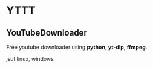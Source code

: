 # YTTT

## YouTubeDownloader

Free youtube downloader using **python**, **yt-dlp**, **ffmpeg**.

jsut linux, windows
